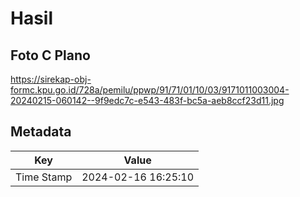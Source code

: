 # Hasil

## Foto C Plano

https://sirekap-obj-formc.kpu.go.id/728a/pemilu/ppwp/91/71/01/10/03/9171011003004-20240215-060142--9f9edc7c-e543-483f-bc5a-aeb8ccf23d11.jpg


## Metadata

| Key        | Value               |
| ---------- | ------------------- |
| Time Stamp | 2024-02-16 16:25:10 |



